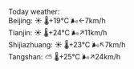 Today weather:  
Beijing: ☀️   🌡️+19°C 🌬️←7km/h  
Tianjin: ☀️   🌡️+24°C 🌬️↗11km/h  
Shijiazhuang: ☀️   🌡️+23°C 🌬️↖7km/h  
Tangshan: ⛅️  🌡️+25°C 🌬️↗24km/h  
